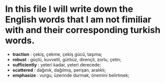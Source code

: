 # In this file I will write down the English words that I am not fimiliar with and their corresponding turkish words.
- **traction** : çekiş, çekme, çekiş gücü, taşıma;
- **robust** : güçlü, kuvvetli, gürbüz, dirençli, zorlu, çetin;
- **sufficiently** : yeteri kadar, yeteri derecede;
- **scattered** : dağınık, dağılmış, perişan, aralıklı;
- **emphasize** : vurgu, üzerinde durmak, önemini belirtmek;